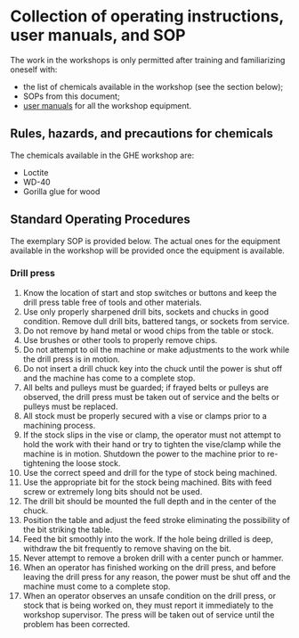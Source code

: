 # Collection of operating instructions, user manuals, and SOP
The work in the workshops is only permitted after training and familiarizing oneself with:
- the list of chemicals available in the workshop (see the section below);
- SOPs from this document;
- [user manuals](https://drive.google.com/drive/folders/1W3yf1Jw-kGBAyeiPq0gCCjTKWzRRx1iA?usp=sharing) for all the workshop equipment.

## Rules, hazards, and precautions for chemicals
The chemicals available in the GHE workshop are:
- Loctite
- WD-40
- Gorilla glue for wood

## Standard Operating Procedures

The exemplary SOP is provided below. The actual ones for the equipment available in the workshop will be provided once the equipment is available.

### Drill press

1. Know the location of start and stop switches or buttons and keep the drill press table free of tools and other materials.
2. Use only properly sharpened drill bits, sockets and chucks in good condition. Remove dull drill bits, battered tangs, or sockets from service.
3. Do not remove by hand metal or wood chips from the table or stock.
4. Use brushes or other tools to properly remove chips.
5. Do not attempt to oil the machine or make adjustments to the work while the drill press is in motion.
6. Do not insert a drill chuck key into the chuck until the power is shut off and the machine has come to a complete stop.
7. All belts and pulleys must be guarded; if frayed belts or pulleys are observed, the drill press must be taken out of service and the belts or pulleys must be replaced.
8. All stock must be properly secured with a vise or clamps prior to a machining process.
9. If the stock slips in the vise or clamp, the operator must not attempt to hold the work with their hand or try to tighten the vise/clamp while the machine is in motion. Shutdown the power to the machine prior to re-tightening the loose stock.
10. Use the correct speed and drill for the type of stock being machined.
11. Use the appropriate bit for the stock being machined. Bits with feed screw or extremely long bits should not be used.
12. The drill bit should be mounted the full depth and in the center of the chuck.
13. Position the table and adjust the feed stroke eliminating the possibility of the bit striking the table.
14. Feed the bit smoothly into the work. If the hole being drilled is deep, withdraw the bit frequently to remove shaving on the bit.
15. Never attempt to remove a broken drill with a center punch or hammer.
16. When an operator has finished working on the drill press, and before leaving the drill press for any reason, the power must be shut off and the machine must come to a complete stop.
17. When an operator observes an unsafe condition on the drill press, or stock that is being worked on, they must report it immediately to the workshop supervisor. The press will be taken out of service until the problem has been corrected.